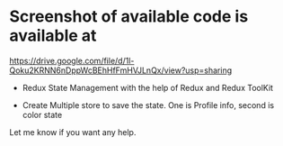 # Screenshot of available code is available at

https://drive.google.com/file/d/1l-Qoku2KRNN6nDppWcBEhHfFmHVJLnQx/view?usp=sharing

- Redux State Management with the help of Redux and Redux ToolKit

- Create Multiple store to save the state. One is Profile info, second is color state

Let me know if you want any help.
